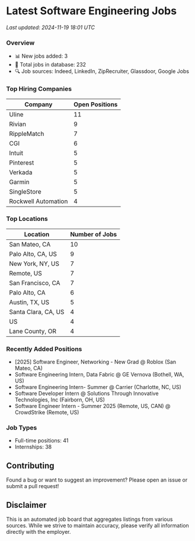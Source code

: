 # Latest Software Engineering Jobs
*Last updated: 2024-11-19 18:01 UTC*

### Overview
- 📊 New jobs added: 3
- 💼 Total jobs in database: 232
- 🔍 Job sources: Indeed, LinkedIn, ZipRecruiter, Glassdoor, Google Jobs

### Top Hiring Companies
| Company | Open Positions |
|---------|---------------|
| Uline | 11 |
| Rivian | 9 |
| RippleMatch | 7 |
| CGI | 6 |
| Intuit | 5 |
| Pinterest | 5 |
| Verkada | 5 |
| Garmin | 5 |
| SingleStore | 5 |
| Rockwell Automation | 4 |

### Top Locations
| Location | Number of Jobs |
|----------|---------------|
| San Mateo, CA | 10 |
| Palo Alto, CA, US | 9 |
| New York, NY, US | 7 |
| Remote, US | 7 |
| San Francisco, CA | 7 |
| Palo Alto, CA | 6 |
| Austin, TX, US | 5 |
| Santa Clara, CA, US | 4 |
| US | 4 |
| Lane County, OR | 4 |

### Recently Added Positions
- [2025] Software Engineer, Networking - New Grad @ Roblox (San Mateo, CA)
- Software Engineering Intern, Data Fabric @ GE Vernova (Bothell, WA, US)
- Software Engineering Intern- Summer @ Carrier (Charlotte, NC, US)
- Software Developer Intern @ Solutions Through Innovative Technologies, Inc (Fairborn, OH, US)
- Software Engineer Intern - Summer 2025 (Remote, US, CAN) @ CrowdStrike (Remote, US)

### Job Types
- Full-time positions: 41
- Internships: 38

## Contributing
Found a bug or want to suggest an improvement? Please open an issue or submit a pull request!

## Disclaimer
This is an automated job board that aggregates listings from various sources. While we strive to maintain accuracy, 
please verify all information directly with the employer.
